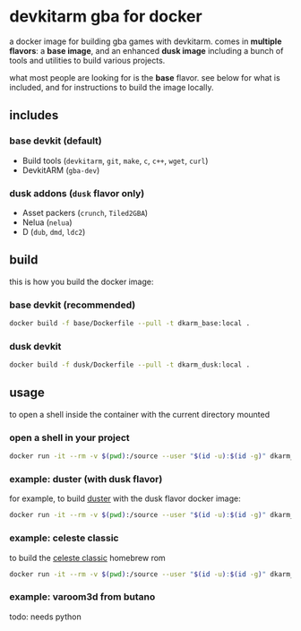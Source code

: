 
# devkitarm gba for docker

a docker image for building gba games with devkitarm.
comes in **multiple flavors**: a **base image**, and an enhanced **dusk image** including a bunch of tools and utilities to build various projects.

what most people are looking for is the **base** flavor. see below for what is included, and for instructions to build the image locally.
## includes

### base devkit (default)
+ Build tools (`devkitarm`, `git`, `make`, `c`, `c++`, `wget`, `curl`)
+ DevkitARM (`gba-dev`)
### dusk addons (`dusk` flavor only)
+ Asset packers (`crunch`, `Tiled2GBA`)
+ Nelua (`nelua`)
+ D (`dub`, `dmd`, `ldc2`)

## build
this is how you build the docker image:

### base devkit (recommended)
```sh
docker build -f base/Dockerfile --pull -t dkarm_base:local .
```

### dusk devkit
```sh
docker build -f dusk/Dockerfile --pull -t dkarm_dusk:local .
```

## usage
to open a shell inside the container with the current directory mounted

### open a shell in your project
```sh
docker run -it --rm -v $(pwd):/source --user "$(id -u):$(id -g)" dkarm_base:local -l -c bash
```
### example: duster (with dusk flavor)
for example, to build [duster](https://github.com/redthing1/duster) with the dusk flavor docker image:
```sh
docker run -it --rm -v $(pwd):/source --user "$(id -u):$(id -g)" dkarm_dusk:local -l -c "pushd . && git submodule update --init --recursive && cd src/DusterGBA && make clean && make build && popd"
```

### example: celeste classic
to build the [celeste classic](https://github.com/JeffRuLz/Celeste-Classic-GBA) homebrew rom
```sh
docker run -it --rm -v $(pwd):/source --user "$(id -u):$(id -g)" dkarm_base:local -l -c "make"
```

### example: varoom3d from butano
todo: needs python
